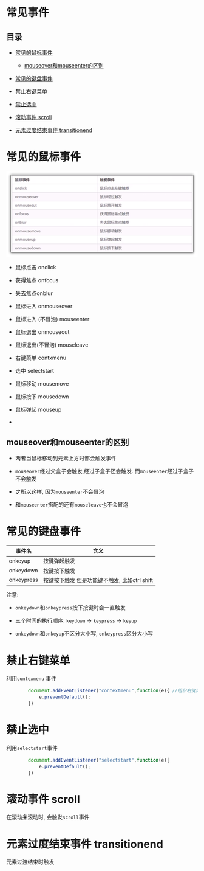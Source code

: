 # 常见事件

## 目录

*   [常见的鼠标事件](#常见的鼠标事件)

    *   [mouseover和mouseenter的区别](#mouseover和mouseenter的区别)

*   [常见的键盘事件](#常见的键盘事件)

*   [禁止右键菜单](#禁止右键菜单)

*   [禁止选中](#禁止选中)

*   [滚动事件 scroll](#滚动事件-scroll)

*   [元素过度结束事件 transitionend](#元素过度结束事件-transitionend)

# 常见的鼠标事件

![](image/image_pUftsfPgu0.png)

*   鼠标点击 onclick

*   获得焦点 onfocus

*   失去焦点onblur

*   鼠标进入 onmouseover

*   鼠标进入 (不冒泡) mouseenter

*   鼠标退出 onmouseout

*   鼠标退出(不冒泡) mouseleave

*   右键菜单 contxmenu

*   选中 selectstart

*   鼠标移动 mousemove

*   鼠标按下 mousedown

*   鼠标弹起 mouseup

*

## mouseover和mouseenter的区别

*   两者当鼠标移动到元素上方时都会触发事件

*   `mouseover`经过父盒子会触发,经过子盒子还会触发. 而`mouseenter`经过子盒子不会触发

*   之所以这样, 因为`mouseenter`不会冒泡

*   和`mouseenter`搭配的还有`mouseleave`也不会冒泡

# 常见的键盘事件

| 事件名        | 含义                            |
| ---------- | ----------------------------- |
| onkeyup    | 按键弹起触发                        |
| onkeydown  | 按键按下触发                        |
| onkeypress | 按键按下触发 但是功能键不触发, 比如ctrl shift |

注意:

*   `onkeydown`和`onkeypress`按下按键时会一直触发

*   三个时间的执行顺序: `keydown` → `keypress` → `keyup`

*   `onkeydown`和`onkeyup`不区分大小写, `onkeypress`区分大小写

# 禁止右键菜单

利用`contexmenu` 事件

```javascript
        document.addEventListener("contextmenu",function(e){ //组织右键菜单
            e.preventDefault();
        })
```

# 禁止选中

利用`selectstart`事件

```javascript
        document.addEventListener("selectstart",function(e){
            e.preventDefault();
        })
```

# 滚动事件 scroll

在滚动条滚动时, 会触发`scroll`事件

# 元素过度结束事件 transitionend

元素过渡结束时触发
